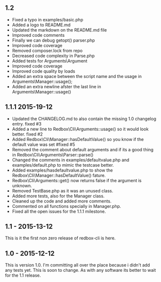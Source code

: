 ## 1.2

* Fixed a typo in examples/basic.php
* Added a logo to README.md
* Updated the markdown on the README.md file
* Improved code comments
* Finally we can debug getopt() parser.php
* Improved code coverage
* Removed composer.lock from repo
* Decreased code complexity in Parse.php
* Added tests for Arguments\Argument
* Improved code coverage
* Improved code quality by loads
* Added an extra space between the script name and the usage in Arguments\Manager::usage();
* Added an extra newline afster the last line in Arguments\Manager::usage()

## 1.1.1 2015-19-12

* Updated the CHANGELOG.md to also contain the missing 1.0 changelog entry. fixed #3
* Added a new line to Redbox\Cli\Arguments::usage() so it would look better. fixed #2 
* Added Redbox\Cli\Manager::hasDefaultValue() so you know if the default value was set #fixed #5
* Removed the comment about default arguments and if its a good thing in Redbox\Cli\Arguments\Parser::parse()
* Changed the comments in examples/defaultvalue.php and examples/default.php to mimic the testcase better.
* Added examples/hasdefaultvalue.php to show the Redbox\Cli\Manager::hasDefaultValue() fature.
* Redbox\Cli\Arguments::get() now returns false if the argument is unknown.
* Removed TestBase.php as it was an unused class.
* Added more tests, also for the Manager class.
* Cleaned up the code and added more comments.
* Commented on all functions specially in Manager.php.
* Fixed all the open issues for the 1.1.1 milestone.

## 1.1 - 2015-13-12 

This is it the first non zero release of redbox-cli is here.

## 1.0 - 2015-12-12

This is version 1.0. I'm committing all over the place because i didn't add any tests yet. This is soon to change.
As with any software its better to wait for the 1.1 release.

  